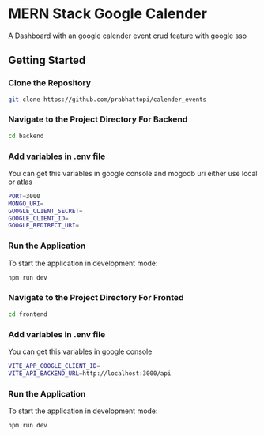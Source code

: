 
# MERN Stack Google Calender

A Dashboard with an google calender event crud feature with google sso

## Getting Started

### Clone the Repository

```bash
git clone https://github.com/prabhattopi/calender_events
```

### Navigate to the Project Directory For Backend

```bash
cd backend
```

### Add variables in .env file 

You can get this variables in google console and mogodb uri either use local or atlas

```bash
PORT=3000
MONGO_URI=
GOOGLE_CLIENT_SECRET=
GOOGLE_CLIENT_ID=
GOOGLE_REDIRECT_URI=

```

### Run the Application

To start the application in development mode:

```bash
npm run dev
```

### Navigate to the Project Directory For Fronted

```bash
cd frontend
```
### Add variables in .env file 

You can get this variables in google console

```bash
VITE_APP_GOOGLE_CLIENT_ID=
VITE_API_BACKEND_URL=http://localhost:3000/api

```

### Run the Application

To start the application in development mode:

```bash
npm run dev
```